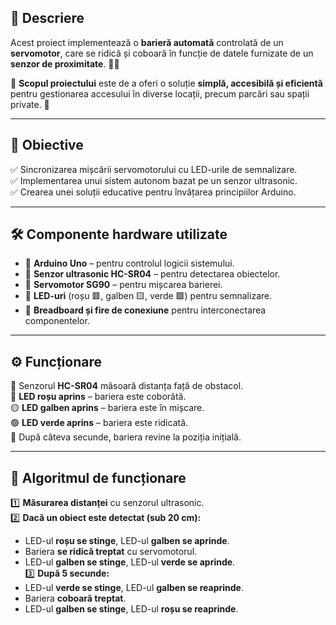 ## 📖 Descriere  
Acest proiect implementează o **barieră automată** controlată de un **servomotor**, care se ridică și coboară în funcție de datele furnizate de un **senzor de proximitate**. 🚗💨  

🔹 **Scopul proiectului** este de a oferi o soluție **simplă, accesibilă și eficientă** pentru gestionarea accesului în diverse locații, precum parcări sau spații private. 🏢  

---

## 🎯 **Obiective**  
✅ Sincronizarea mișcării servomotorului cu LED-urile de semnalizare.  
✅ Implementarea unui sistem autonom bazat pe un senzor ultrasonic.  
✅ Crearea unei soluții educative pentru învățarea principiilor Arduino.  

---

## 🛠 **Componente hardware utilizate**  
- 🔹 **Arduino Uno** – pentru controlul logicii sistemului.  
- 🔹 **Senzor ultrasonic HC-SR04** – pentru detectarea obiectelor.  
- 🔹 **Servomotor SG90** – pentru mișcarea barierei.  
- 🔹 **LED-uri** (roșu 🟥, galben 🟨, verde 🟩) pentru semnalizare.  
- 🔹 **Breadboard și fire de conexiune** pentru interconectarea componentelor.  

---

## ⚙️ **Funcționare**  
📡 Senzorul **HC-SR04** măsoară distanța față de obstacol.  
🔴 **LED roșu aprins** – bariera este coborâtă.  
🟡 **LED galben aprins** – bariera este în mișcare.  
🟢 **LED verde aprins** – bariera este ridicată.  
🔄 După câteva secunde, bariera revine la poziția inițială.  

---

## 📝 **Algoritmul de funcționare**  
1️⃣ **Măsurarea distanței** cu senzorul ultrasonic.  
2️⃣ **Dacă un obiect este detectat (sub 20 cm):**  
   - LED-ul **roșu se stinge**, LED-ul **galben se aprinde**.  
   - Bariera **se ridică treptat** cu servomotorul.  
   - LED-ul **galben se stinge**, LED-ul **verde se aprinde**.  
3️⃣ **După 5 secunde:**  
   - LED-ul **verde se stinge**, LED-ul **galben se reaprinde**.  
   - Bariera **coboară treptat**.  
   - LED-ul **galben se stinge**, LED-ul **roșu se reaprinde**.  
